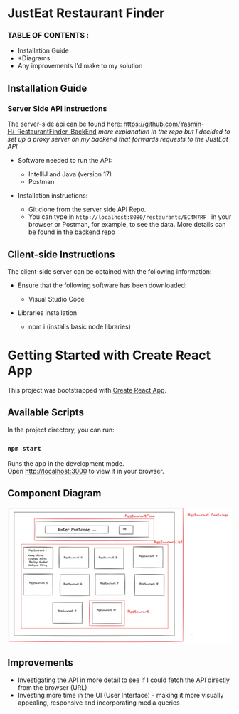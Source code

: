 # JustEat Restaurant Finder 

### TABLE OF CONTENTS :
* Installation Guide
* *Diagrams
* Any improvements I'd make to my solution

## Installation Guide 



### Server Side API instructions
The server-side api can be found here:
https://github.com/Yasmin-H/_RestaurantFinder_BackEnd
<em>more explanation in the repo but I decided to set up a proxy server on my backend that forwards requests to the JustEat API.</em>

* Software needed to run the API: 
	* IntelliJ and Java (version 17)
	* Postman

* Installation instructions:
	* Git clone from the server side API Repo.
	* You can type in `http://localhost:8080/restaurants/EC4M7RF
` in your browser or Postman, for example, to see the  data. More details can be found in the backend repo
	

## Client-side Instructions 
The client-side server can be obtained with the following information:

* Ensure that the following software	has been downloaded:
   * Visual Studio Code

* Libraries installation
    * npm i (installs basic node libraries)
    

# Getting Started with Create React App

This project was bootstrapped with [Create React App](https://github.com/facebook/create-react-app).

## Available Scripts

In the project directory, you can run:

### `npm start`

Runs the app in the development mode.\
Open [http://localhost:3000](http://localhost:3000) to view it in your browser.


## Component Diagram 

![Component Diagram ](https://github.com/Yasmin-H/Restaurant_Finder/blob/ba62c9f769804311448d836641aa30295805bb00/src/Restaurant_Finder_Diagram.png)



## Improvements  

* Investigating the API in more detail to see if I could fetch the API directly from the browser (URL)
* Investing more time in the UI (User Interface)  - making it more visually appealing, responsive and incorporating media queries 
